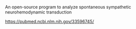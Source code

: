 An open-source program to analyze spontaneous sympathetic neurohemodynamic transduction

https://pubmed.ncbi.nlm.nih.gov/33596745/